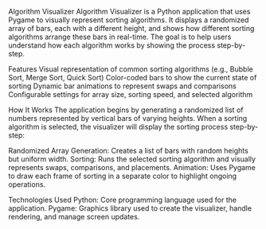 Algorithm Visualizer
Algorithm Visualizer is a Python application that uses Pygame to visually represent sorting algorithms.
It displays a randomized array of bars, each with a different height, and shows how different sorting algorithms arrange these bars in real-time.
The goal is to help users understand how each algorithm works by showing the process step-by-step.

Features
Visual representation of common sorting algorithms (e.g., Bubble Sort, Merge Sort, Quick Sort)
Color-coded bars to show the current state of sorting
Dynamic bar animations to represent swaps and comparisons
Configurable settings for array size, sorting speed, and selected algorithm

How It Works
The application begins by generating a randomized list of numbers represented by vertical bars of varying heights.
When a sorting algorithm is selected, the visualizer will display the sorting process step-by-step:

Randomized Array Generation: Creates a list of bars with random heights but uniform width.
Sorting: Runs the selected sorting algorithm and visually represents swaps, comparisons, and placements.
Animation: Uses Pygame to draw each frame of sorting in a separate color to highlight ongoing operations.

Technologies Used
Python: Core programming language used for the application.
Pygame: Graphics library used to create the visualizer, handle rendering, and manage screen updates.

